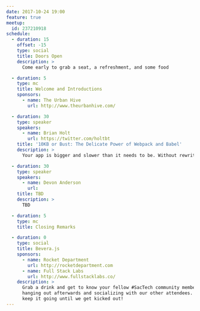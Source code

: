 ```yaml
---
date: 2017-10-24 19:00
feature: true
meetup:
  id: 237210918
schedule:
  - duration: 15
    offset: -15
    type: social
    title: Doors Open
    description: >
      Come early to grab a seat, a refreshment, and some food

  - duration: 5
    type: mc
    title: Welcome and Introductions
    sponsors:
      - name: The Urban Hive
        url: http://www.theurbanhive.com/

  - duration: 30
    type: speaker
    speakers:
      - name: Brian Holt
        url: https://twitter.com/holtbt
    title: '10KB or Bust: The Delicate Power of Webpack and Babel'
    description: >
      Your app is bigger and slower than it needs to be. Without rewriting app code we can squeeze more performance out of your code by tweaking Webpack and Babel. These tools are immensely powerful but it's a delicate dance to get them to play nice. This talk is full of tips and tricks to get you there.

  - duration: 30
    type: speaker
    speakers:
      - name: Devon Anderson
        url:
    title: TBD
    description: >
      TBD

  - duration: 5
    type: mc
    title: Closing Remarks

  - duration: 0
    type: social
    title: Bevera.js
    sponsors:
      - name: Rocket Department
        url: http://rocketdepartment.com
      - name: Full Stack Labs
        url: http://www.fullstacklabs.co/
    description: >
      Grab a drink and get to know your fellow #SacTech community members by
      hanging out afterwards and socializing with our other attendees. We'll
      keep it going until we get kicked out!
---
```

